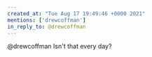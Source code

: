 ```yaml
---
created_at: "Tue Aug 17 19:49:46 +0000 2021"
mentions: ['drewcoffman']
in_reply_to: @drewcoffman
---
```


@drewcoffman Isn't that every day?